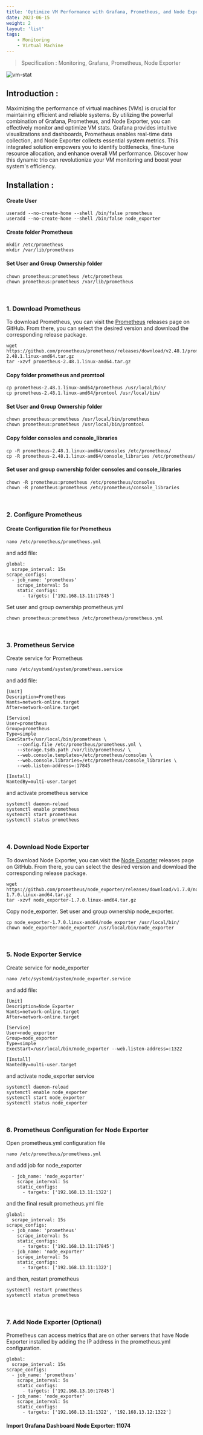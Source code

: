 ```yaml
---
title: 'Optimize VM Performance with Grafana, Prometheus, and Node Exporter'
date: 2023-06-15
weight: 2
layout: 'list'
tags:
    - Monitoring
    - Virtual Machine
---
```

> Specification : Monitoring, Grafana, Prometheus, Node Exporter

![vm-stat](./images/vm-stat-grafana-prom.png)

## Introduction :
Maximizing the performance of virtual machines (VMs) is crucial for maintaining efficient and reliable systems. By utilizing the powerful combination of Grafana, Prometheus, and Node Exporter, you can effectively monitor and optimize VM stats. Grafana provides intuitive visualizations and dashboards, Prometheus enables real-time data collection, and Node Exporter collects essential system metrics. This integrated solution empowers you to identify bottlenecks, fine-tune resource allocation, and enhance overall VM performance. Discover how this dynamic trio can revolutionize your VM monitoring and boost your system's efficiency.

## Installation :

#### Create User
```
useradd --no-create-home --shell /bin/false prometheus
useradd --no-create-home --shell /bin/false node_exporter
```

#### Create folder Prometheus
```
mkdir /etc/prometheus
mkdir /var/lib/prometheus
```
#### Set User and Group Ownership folder
```
chown prometheus:prometheus /etc/prometheus
chown prometheus:prometheus /var/lib/prometheus
```
&nbsp;

### 1. Download Prometheus
To download Prometheus, you can visit the [Prometheus](https://github.com/prometheus/prometheus/releases/) releases page on GitHub. From there, you can select the desired version and download the corresponding release package.
```
wget https://github.com/prometheus/prometheus/releases/download/v2.48.1/prometheus-2.48.1.linux-amd64.tar.gz
tar -xzvf prometheus-2.48.1.linux-amd64.tar.gz
```
#### Copy folder prometheus and promtool
```
cp prometheus-2.48.1.linux-amd64/prometheus /usr/local/bin/
cp prometheus-2.48.1.linux-amd64/promtool /usr/local/bin/
```
#### Set User and Group Ownership folder
```
chown prometheus:prometheus /usr/local/bin/prometheus
chown prometheus:prometheus /usr/local/bin/promtool
```
#### Copy folder consoles and console_libraries
```
cp -R prometheus-2.48.1.linux-amd64/consoles /etc/prometheus/
cp -R prometheus-2.48.1.linux-amd64/console_libraries /etc/prometheus/
```
#### Set user and group ownership folder consoles and console_libraries
```
chown -R prometheus:prometheus /etc/prometheus/consoles
chown -R prometheus:prometheus /etc/prometheus/console_libraries
```
&nbsp;

### 2. Configure Prometheus
#### Create Configuration file for Prometheus
```
nano /etc/prometheus/prometheus.yml
```
and add file:
```
global:
  scrape_interval: 15s
scrape_configs:
  - job_name: 'prometheus'
    scrape_interval: 5s
    static_configs:
      - targets: ['192.168.13.11:17845'] 
```
Set user and group ownership prometheus.yml
```
chown prometheus:prometheus /etc/prometheus/prometheus.yml
```
&nbsp;

### 3. Prometheus Service
Create service for Prometheus
```
nano /etc/systemd/system/prometheus.service
```
and add file:
```
[Unit]
Description=Prometheus
Wants=network-online.target
After=network-online.target

[Service]
User=prometheus
Group=prometheus
Type=simple
ExecStart=/usr/local/bin/prometheus \
    --config.file /etc/prometheus/prometheus.yml \
    --storage.tsdb.path /var/lib/prometheus/ \
    --web.console.templates=/etc/prometheus/consoles \
    --web.console.libraries=/etc/prometheus/console_libraries \
    --web.listen-address=:17845

[Install]
WantedBy=multi-user.target
```
and activate prometheus service
```
systemctl daemon-reload
systemctl enable prometheus
systemctl start prometheus
systemctl status prometheus
```
&nbsp;

### 4. Download Node Exporter
To download Node Exporter, you can visit the [Node Exporter](https://github.com/prometheus/node_exporter/releases/) releases page on GitHub. From there, you can select the desired version and download the corresponding release package.

```
wget https://github.com/prometheus/node_exporter/releases/download/v1.7.0/node_exporter-1.7.0.linux-amd64.tar.gz
tar -xzvf node_exporter-1.7.0.linux-amd64.tar.gz
```
Copy node_exporter. Set user and group ownership node_exporter.
```
cp node_exporter-1.7.0.linux-amd64/node_exporter /usr/local/bin/
chown node_exporter:node_exporter /usr/local/bin/node_exporter
```
&nbsp;

### 5. Node Exporter Service
Create service for node_exporter
```
nano /etc/systemd/system/node_exporter.service
```
and add file:
```
[Unit]
Description=Node Exporter
Wants=network-online.target
After=network-online.target

[Service]
User=node_exporter
Group=node_exporter
Type=simple
ExecStart=/usr/local/bin/node_exporter --web.listen-address=:1322

[Install]
WantedBy=multi-user.target  
```
and activate node_exporter service
```
systemctl daemon-reload
systemctl enable node_exporter
systemctl start node_exporter
systemctl status node_exporter
```
&nbsp;

### 6. Prometheus Configuration for Node Exporter
Open prometheus.yml configuration file
```
nano /etc/prometheus/prometheus.yml
```
and add job for node_exporter
```
  - job_name: 'node_exporter'
    scrape_interval: 5s
    static_configs:
      - targets: ['192.168.13.11:1322'] 
```
and the final result prometheus.yml file
```
global:
  scrape_interval: 15s
scrape_configs:
  - job_name: 'prometheus'
    scrape_interval: 5s
    static_configs:
      - targets: ['192.168.13.11:17845']
  - job_name: 'node_exporter'
    scrape_interval: 5s
    static_configs:
      - targets: ['192.168.13.11:1322']
```
and then, restart prometheus
```
systemctl restart prometheus
systemctl status prometheus
```
&nbsp;

### 7. Add Node Exporter (Optional)
Prometheus can access metrics that are on other servers that have Node Exporter installed by adding the IP address in the prometheus.yml configuration.
```
global:
  scrape_interval: 15s
scrape_configs:
  - job_name: 'prometheus'
    scrape_interval: 5s
    static_configs:
      - targets: ['192.168.13.10:17845']
  - job_name: 'node_exporter'
    scrape_interval: 5s
    static_configs:
      - targets: ['192.168.13.11:1322', '192.168.13.12:1322']
```
#### Import Grafana Dashboard Node Exporter: 11074